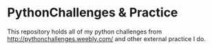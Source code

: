 # PythonChallenges & Practice
This repository holds all of my python challenges from http://pythonchallenges.weebly.com/ and other external practice I do.
